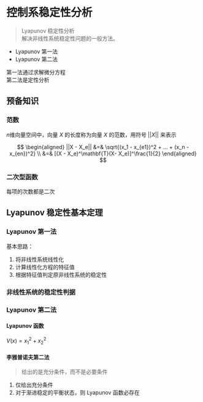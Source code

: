 # 控制系稳定性分析

> Lyapunov 稳定性分析  
> 解决非线性系统稳定性问题的一般方法。

- Lyapunov 第一法
- Lyapunov 第二法

第一法通过求解微分方程  
第二法是定性分析

## 预备知识

### 范数

$n$维向量空间中，向量 $X$ 的长度称为向量 $X$ 的范数，用符号 $||X||$ 来表示

$$
\begin{aligned}
    ||X - X_e|| &=& \sqrt{(x_1 - x_{e1})^2 + ... + (x_n - x_{en})^2} \\
    &=& [(X - X_e)^\mathbf{T}(X- X_e)]^\frac{1}{2}
\end{aligned}
$$

### 二次型函数

每项的次数都是二次

## Lyapunov 稳定性基本定理

### Lyapunov 第一法

基本思路：

1. 将非线性系统线性化
2. 计算线性化方程的特征值
3. 根据特征值判定原非线性系统的稳定性

### 非线性系统的稳定性判据

### Lyapunov 第二法

#### Lyapunov 函数

$V(x) = x_1^2 + x_2^2$

#### 李雅普诺夫第二法

> 给出的是充分条件，而不是必要条件

1. 仅给出充分条件
2. 对于渐进稳定的平衡状态，则 Lyapunov 函数必存在
